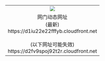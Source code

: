 ﻿<table>
  <tr></tr>
  <tr><td colspan=2 align=center><img src="https://d1iu22e22fffyb.cloudfront.net/Up/oGate.jpg" /></td></tr>
  <tr><td colspan=2 align=center>网门动态网址<br/>(最新)
<br>https://d1iu22e22fffyb.cloudfront.net
<br/><br/>(以下网址可能失效)
<br>https://d2fv9spoj92t2r.cloudfront.net
    </td>
  </tr>
</table>
